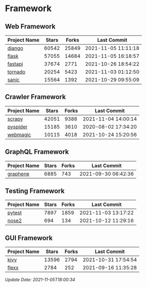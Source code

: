 # Framework

## Web Framework
| Project Name | Stars | Forks | Last Commit |
| ------------ | ----- | ----- | ----------- |
| [django](https://github.com/django/django) | 60542 | 25849 | 2021-11-05 11:11:18 |
| [flask](https://github.com/pallets/flask) | 57055 | 14684 | 2021-11-05 16:18:57 |
| [fastapi](https://github.com/tiangolo/fastapi) | 37674 | 2771 | 2021-10-26 18:54:22 |
| [tornado](https://github.com/tornadoweb/tornado) | 20254 | 5423 | 2021-11-03 01:12:50 |
| [sanic](https://github.com/sanic-org/sanic) | 15564 | 1392 | 2021-10-29 09:55:09 |

## Crawler Framework
| Project Name | Stars | Forks | Last Commit |
| ------------ | ----- | ----- | ----------- |
| [scrapy](https://github.com/scrapy/scrapy) | 42051 | 9388 | 2021-11-04 14:00:14 |
| [pyspider](https://github.com/binux/pyspider) | 15185 | 3610 | 2020-08-02 17:34:20 |
| [webmagic](https://github.com/code4craft/webmagic) | 10115 | 4018 | 2021-10-24 15:20:56 |

## GraphQL Framework
| Project Name | Stars | Forks | Last Commit |
| ------------ | ----- | ----- | ----------- |
| [graphene](https://github.com/graphql-python/graphene) | 6885 | 743 | 2021-09-30 06:42:36 |

## Testing Framework
| Project Name | Stars | Forks | Last Commit |
| ------------ | ----- | ----- | ----------- |
| [pytest](https://github.com/pytest-dev/pytest) | 7897 | 1859 | 2021-11-03 13:17:22 |
| [nose2](https://github.com/nose-devs/nose2) | 694 | 134 | 2021-10-12 11:29:16 |

## GUI Framework
| Project Name | Stars | Forks | Last Commit |
| ------------ | ----- | ----- | ----------- |
| [kivy](https://github.com/kivy/kivy) | 13596 | 2794 | 2021-10-31 17:54:54 |
| [flexx](https://github.com/flexxui/flexx) | 2784 | 252 | 2021-09-16 11:35:28 |

*Update Date: 2021-11-05T18:00:34*
